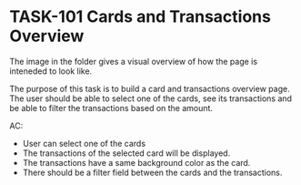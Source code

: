 # TASK-101 Cards and Transactions Overview

The image in the folder gives a visual overview of how the page is inteneded to look like.

The purpose of this task is to build a card and transactions overview page. The user should be able to select one of the cards, see its transactions and be able to filter the transactions based on the amount.

AC:

- User can select one of the cards
- The transactions of the selected card will be displayed.
- The transactions have a same background color as the card.
- There should be a filter field between the cards and the transactions.

